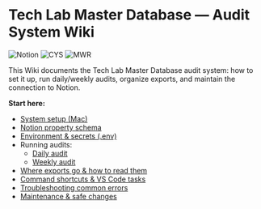 # Tech Lab Master Database — Audit System Wiki

![Notion](./_assets/logo-notion.png) ![CYS](./_assets/logo-cys.png) ![MWR](./_assets/logo-mwr.png)

This Wiki documents the Tech Lab Master Database audit system: how to set it up, run daily/weekly audits, organize exports, and maintain the connection to Notion.

**Start here:**
- [System setup (Mac)](./setup.md)
- [Notion property schema](./notion-schema.md)
- [Environment & secrets (.env)](./environment.md)
- Running audits:
  - [Daily audit](./run-daily.md)
  - [Weekly audit](./run-weekly.md)
- [Where exports go & how to read them](./exports.md)
- [Command shortcuts & VS Code tasks](./shortcuts.md)
- [Troubleshooting common errors](./troubleshooting.md)
- [Maintenance & safe changes](./maintenance.md)